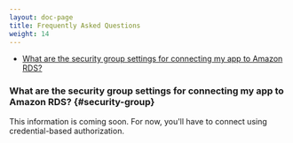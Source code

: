 ```yaml
---
layout: doc-page
title: Frequently Asked Questions
weight: 14
---
```


* [What are the security group settings for connecting my app to Amazon RDS?](#security-group)

### What are the security group settings for connecting my app to Amazon RDS? {#security-group}

This information is coming soon. For now, you'll have to connect using credential-based authorization.
